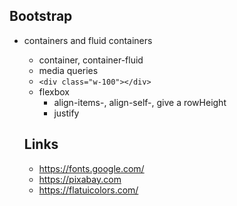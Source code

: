 ## Bootstrap
- containers and fluid containers
  - container, container-fluid
  - media queries
  - ``` <div class="w-100"></div> ```
  - flexbox
    - align-items-, align-self-, give a rowHeight
    - justify
  
  
  
  
  ## Links
    - https://fonts.google.com/
    - https://pixabay.com
    - https://flatuicolors.com/
